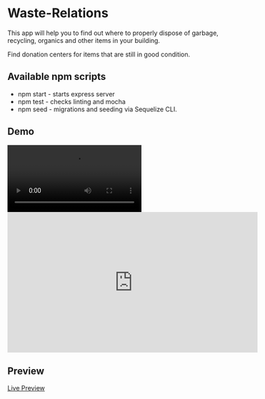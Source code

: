 # Waste-Relations

This app will help you to find out where to properly dispose of garbage, recycling, organics and other items in your building.

Find donation centers for items that are still in good condition.

## Available npm scripts

- npm start - starts express server
- npm test - checks linting and mocha
- npm seed - migrations and seeding via Sequelize CLI.

## Demo

<video controls="controls" autoplay="autoplay">
  <source src="Waste_x264.mp4" type="video/mp4" />
</video>

<!--  -->
<iframe width="560" height="315" src="https://www.youtube.com/embed/86ORzX0dPFk?controls=0&amp;showinfo=0" frameborder="0" allow="autoplay; encrypted-media" allowfullscreen></iframe>

## Preview

<a href="https://wasterelations.herokuapp.com/" target="_blank">Live Preview</a>
